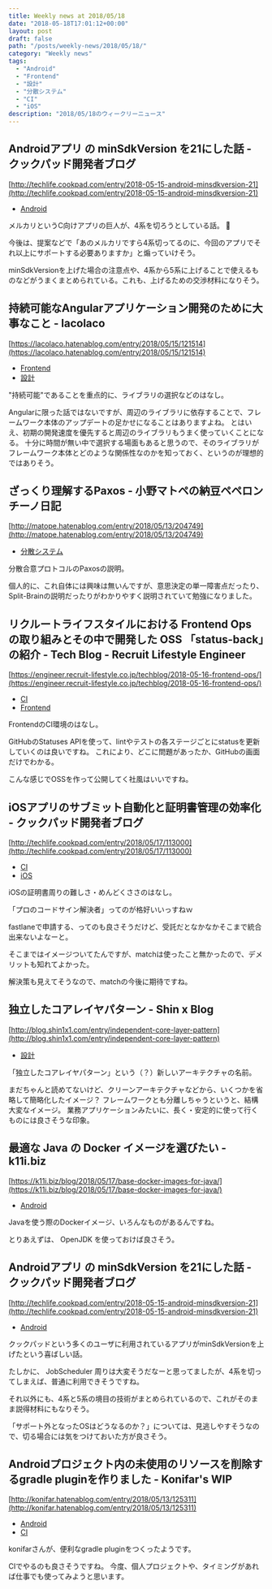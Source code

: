 ```yaml
---
title: Weekly news at 2018/05/18
date: "2018-05-18T17:01:12+00:00"
layout: post
draft: false
path: "/posts/weekly-news/2018/05/18/"
category: "Weekly news"
tags:
  - "Android"
  - "Frontend"
  - "設計"
  - "分散システム"
  - "CI"
  - "iOS"
description: "2018/05/18のウィークリーニュース"
---
```



## Androidアプリ の minSdkVersion を21にした話 - クックパッド開発者ブログ
[http://techlife.cookpad.com/entry/2018-05-15-android-minsdkversion-21](http://techlife.cookpad.com/entry/2018-05-15-android-minsdkversion-21)
<ul class="post-single__tags-list">
  <li class="post-single__tags-list-item">
    <a class="post-single__tags-list-item-link" href="/tags/android/">Android</a>
  </li>
</ul>


メルカリというC向けアプリの巨人が、4系を切ろうとしている話。 🎉 

今後は、提案などで「あのメルカリですら4系切ってるのに、今回のアプリでそれ以上にサポートする必要ありますか」と煽っていけそう。

minSdkVersionを上げた場合の注意点や、4系から5系に上げることで使えるものなどがうまくまとめられている。これも、上げるための交渉材料になりそう。

## 持続可能なAngularアプリケーション開発のために大事なこと - lacolaco
[https://lacolaco.hatenablog.com/entry/2018/05/15/121514](https://lacolaco.hatenablog.com/entry/2018/05/15/121514)
<ul class="post-single__tags-list">
  <li class="post-single__tags-list-item">
    <a class="post-single__tags-list-item-link" href="/tags/frontend/">Frontend</a>
  </li>
  <li class="post-single__tags-list-item">
    <a class="post-single__tags-list-item-link" href="/tags/設計/">設計</a>
  </li>
</ul>


"持続可能"であることを重点的に、ライブラリの選択などのはなし。

Angularに限った話ではないですが、周辺のライブラリに依存することで、フレームワーク本体のアップデートの足かせになることはありますよね。
とはいえ、初期の開発速度を優先すると周辺のライブラリもうまく使っていくことになる。
十分に時間が無い中で選択する場面もあると思うので、そのライブラリがフレームワーク本体とどのような関係性なのかを知っておく、というのが理想的ではありそう。


## ざっくり理解するPaxos - 小野マトペの納豆ペペロンチーノ日記
[http://matope.hatenablog.com/entry/2018/05/13/204749](http://matope.hatenablog.com/entry/2018/05/13/204749)
<ul class="post-single__tags-list">
  <li class="post-single__tags-list-item">
    <a class="post-single__tags-list-item-link" href="/tags/分散システム/">分散システム</a>
  </li>
</ul>


分散合意プロトコルのPaxosの説明。

個人的に、これ自体には興味は無いんですが、意思決定の単一障害点だったり、Split-Brainの説明だったりがわかりやすく説明されていて勉強になりました。

## リクルートライフスタイルにおける Frontend Ops の取り組みとその中で開発した OSS 「status-back」の紹介 - Tech Blog - Recruit Lifestyle Engineer
[https://engineer.recruit-lifestyle.co.jp/techblog/2018-05-16-frontend-ops/](https://engineer.recruit-lifestyle.co.jp/techblog/2018-05-16-frontend-ops/)
<ul class="post-single__tags-list">
  <li class="post-single__tags-list-item">
    <a class="post-single__tags-list-item-link" href="/tags/ci/">CI</a>
  </li>
  <li class="post-single__tags-list-item">
    <a class="post-single__tags-list-item-link" href="/tags/frontend/">Frontend</a>
  </li>
</ul>


FrontendのCI環境のはなし。

GitHubのStatuses APIを使って、lintやテストの各ステージごとにstatusを更新していくのは良いですね。
これにより、どこに問題があったか、GitHubの画面だけでわかる。

こんな感じでOSSを作って公開してく社風はいいですね。

## iOSアプリのサブミット自動化と証明書管理の効率化 - クックパッド開発者ブログ
[http://techlife.cookpad.com/entry/2018/05/17/113000](http://techlife.cookpad.com/entry/2018/05/17/113000)
<ul class="post-single__tags-list">
  <li class="post-single__tags-list-item">
    <a class="post-single__tags-list-item-link" href="/tags/ci/">CI</a>
  </li>
  <li class="post-single__tags-list-item">
    <a class="post-single__tags-list-item-link" href="/tags/ios/">iOS</a>
  </li>
</ul>


iOSの証明書周りの難しさ・めんどくささのはなし。

「プロのコードサイン解決者」ってのが格好いいっすねｗ

fastlaneで申請する、ってのも良さそうだけど、受託だとなかなかそこまで統合出来ないよなーと。

そこまではイメージついてたんですが、matchは使ったこと無かったので、デメリットも知れてよかった。

解決策も見えてそうなので、matchの今後に期待ですね。

## 独立したコアレイヤパターン - Shin x Blog
[http://blog.shin1x1.com/entry/independent-core-layer-pattern](http://blog.shin1x1.com/entry/independent-core-layer-pattern)
<ul class="post-single__tags-list">
  <li class="post-single__tags-list-item">
    <a class="post-single__tags-list-item-link" href="/tags/設計/">設計</a>
  </li>
</ul>


「独立したコアレイヤパターン」という（？）新しいアーキテクチャの名前。

まだちゃんと読めてないけど、クリーンアーキテクチャなどから、いくつかを省略して簡略化したイメージ？
フレームワークとも分離しちゃうというと、結構大変なイメージ。
業務アプリケーションみたいに、長く・安定的に使って行くものには良さそうな印象。

## 最適な Java の Docker イメージを選びたい - k11i.biz
[https://k11i.biz/blog/2018/05/17/base-docker-images-for-java/](https://k11i.biz/blog/2018/05/17/base-docker-images-for-java/)
<ul class="post-single__tags-list">
  <li class="post-single__tags-list-item">
    <a class="post-single__tags-list-item-link" href="/tags/android/">Android</a>
  </li>
</ul>


Javaを使う際のDockerイメージ、いろんなものがあるんですね。

とりあえずは、 OpenJDK を使っておけば良さそう。

## Androidアプリ の minSdkVersion を21にした話 - クックパッド開発者ブログ
[http://techlife.cookpad.com/entry/2018-05-15-android-minsdkversion-21](http://techlife.cookpad.com/entry/2018-05-15-android-minsdkversion-21)
<ul class="post-single__tags-list">
  <li class="post-single__tags-list-item">
    <a class="post-single__tags-list-item-link" href="/tags/android/">Android</a>
  </li>
</ul>


クックパッドという多くのユーザに利用されているアプリがminSdkVersionを上げたという喜ばしい話。

たしかに、 JobScheduler 周りは大変そうだなーと思ってましたが、4系を切ってしまえば、普通に利用できそうですね。

それ以外にも、4系と5系の境目の技術がまとめられているので、これがそのまま説得材料にもなりそう。

「サポート外となったOSはどうなるのか？」については、見逃しやすそうなので、切る場合には気をつけておいた方が良さそう。


## Androidプロジェクト内の未使用のリソースを削除するgradle pluginを作りました - Konifar's WIP
[http://konifar.hatenablog.com/entry/2018/05/13/125311](http://konifar.hatenablog.com/entry/2018/05/13/125311)
<ul class="post-single__tags-list">
  <li class="post-single__tags-list-item">
    <a class="post-single__tags-list-item-link" href="/tags/android/">Android</a>
  </li>
  <li class="post-single__tags-list-item">
    <a class="post-single__tags-list-item-link" href="/tags/ci/">CI</a>
  </li>
</ul>


konifarさんが、便利なgradle pluginをつくったようです。

CIでやるのも良さそうですね。
今度、個人プロジェクトや、タイミングがあれば仕事でも使ってみようと思います。

